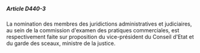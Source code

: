 ##### Article D440-3

La nomination des membres des juridictions administratives et judiciaires, au sein de la commission d'examen des pratiques commerciales, est respectivement faite sur proposition du vice-président du Conseil d'Etat et du garde des sceaux, ministre de la justice.

